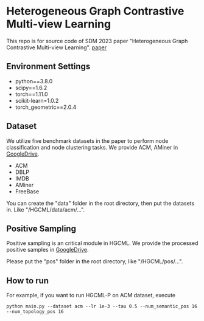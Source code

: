 # Heterogeneous Graph Contrastive Multi-view Learning

This repo is for source code of SDM 2023 paper "Heterogeneous Graph Contrastive Multi-view Learning". [paper](https://arxiv.org/abs/2210.00248)

## Environment Settings

* python==3.8.0
* scipy==1.6.2
* torch==1.11.0
* scikit-learn=1.0.2
* torch_geometric==2.0.4

## Dataset

We utilize five benchmark datasets in the paper to perform node classification and node clustering tasks. We provide ACM, AMiner in [GoogleDrive](https://drive.google.com/drive/folders/1kJfrSP-bMF3MZ8GJx_pHdmWOnq5Rv2R3?usp=sharing). 

* ACM
* DBLP
* IMDB
* AMiner
* FreeBase

You can create the "data" folder in the root directory, then put the datasets in. Like "/HGCML/data/acm/...". 
 
## Positive Sampling

Positive sampling is an critical module in HGCML. We provide the processed positive samples in [GoogleDrive](https://drive.google.com/drive/folders/1kJfrSP-bMF3MZ8GJx_pHdmWOnq5Rv2R3?usp=sharing).

Please put the "pos" folder in the root directory, like "/HGCML/pos/...". 

## How to run

For example, if you want to run HGCML-P on ACM dataset, execute

```
python main.py --dataset acm --lr 1e-3 --tau 0.5 --num_semantic_pos 16 --num_topology_pos 16
```